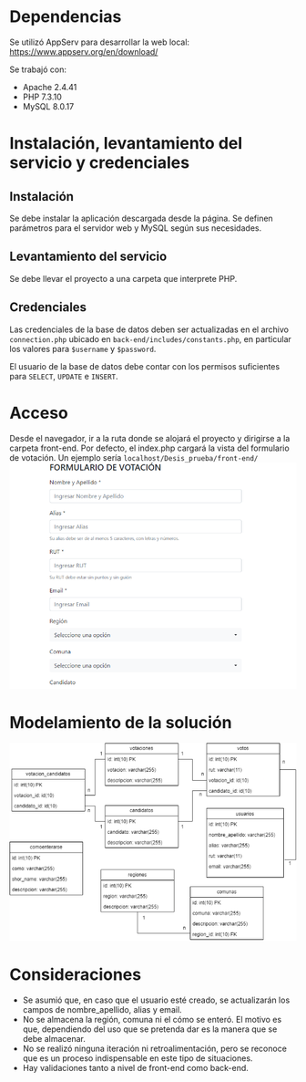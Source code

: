 # Dependencias
Se utilizó AppServ para desarrollar la web local: https://www.appserv.org/en/download/

Se trabajó con:
* Apache 2.4.41
* PHP 7.3.10
* MySQL 8.0.17 

# Instalación, levantamiento del servicio y credenciales

## Instalación
Se debe instalar la aplicación descargada desde la página. Se definen parámetros para el servidor web y MySQL según sus necesidades.

## Levantamiento del servicio
Se debe llevar el proyecto a una carpeta que interprete PHP.

## Credenciales
Las credenciales de la base de datos deben ser actualizadas en el archivo `connection.php` ubicado en `back-end/includes/constants.php`, en particular los valores para `$username` y `$password`.

El usuario de la base de datos debe contar con los permisos suficientes para `SELECT`, `UPDATE` e `INSERT`.

# Acceso
Desde el navegador, ir a la ruta donde se alojará el proyecto y dirigirse a la carpeta front-end. Por defecto, el index.php cargará la vista del formulario de votación. Un ejemplo sería `localhost/Desis_prueba/front-end/`
![](vista.png)

# Modelamiento de la solución
![](modelamiento.png)

# Consideraciones

* Se asumió que, en caso que el usuario esté creado, se actualizarán los campos de nombre_apellido, alias y email.
* No se almacena la región, comuna ni el cómo se enteró. El motivo es que, dependiendo del uso que se pretenda dar es la manera que se debe almacenar.
* No se realizó ninguna iteración ni retroalimentación, pero se reconoce que es un proceso indispensable en este tipo de situaciones.
* Hay validaciones tanto a nivel de front-end como back-end.